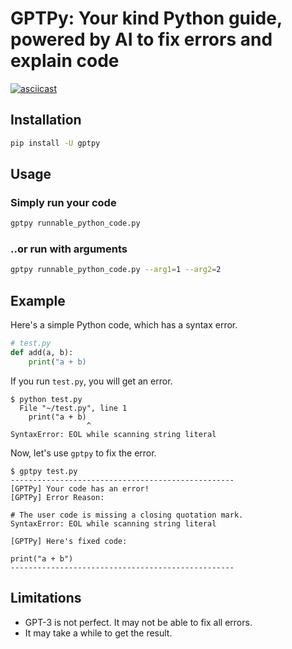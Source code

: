 # GPTPy: Your kind Python guide, powered by AI to fix errors and explain code

[![asciicast](https://asciinema.org/a/momJh0P8YiZRY5IW0ZwTTynhA.svg)](https://asciinema.org/a/momJh0P8YiZRY5IW0ZwTTynhA)

## Installation

```bash
pip install -U gptpy
```

## Usage

### Simply run your code

```bash
gptpy runnable_python_code.py
```

### ..or run with arguments

```bash
gptpy runnable_python_code.py --arg1=1 --arg2=2
```

## Example

Here's a simple Python code, which has a syntax error.

```python
# test.py
def add(a, b):
    print("a + b)
```

If you run `test.py`, you will get an error.

```
$ python test.py 
  File "~/test.py", line 1
    print("a + b)
                 ^
SyntaxError: EOL while scanning string literal
```

Now, let's use `gptpy` to fix the error.

```
$ gptpy test.py 
--------------------------------------------------
[GPTPy] Your code has an error!
[GPTPy] Error Reason: 

# The user code is missing a closing quotation mark.
SyntaxError: EOL while scanning string literal

[GPTPy] Here's fixed code:

print("a + b")
--------------------------------------------------
```

## Limitations

- GPT-3 is not perfect. It may not be able to fix all errors.
- It may take a while to get the result.

